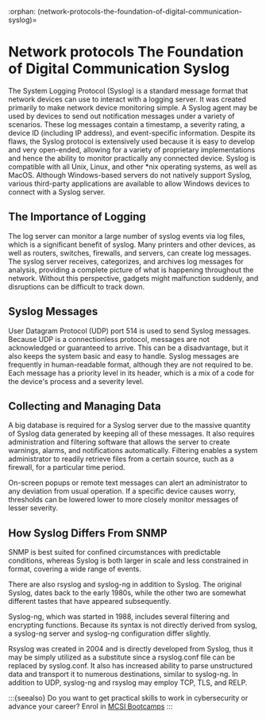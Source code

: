 :orphan:
(network-protocols-the-foundation-of-digital-communication-syslog)=
# Network protocols The Foundation of Digital Communication Syslog
 
The System Logging Protocol (Syslog) is a standard message format that network devices can use to interact with a logging server. It was created primarily to make network device monitoring simple. A Syslog agent may be used by devices to send out notification messages under a variety of scenarios. These log messages contain a timestamp, a severity rating, a device ID (including IP address), and event-specific information. Despite its flaws, the Syslog protocol is extensively used because it is easy to develop and very open-ended, allowing for a variety of proprietary implementations and hence the ability to monitor practically any connected device. Syslog is compatible with all Unix, Linux, and other *nix operating systems, as well as MacOS. Although Windows-based servers do not natively support Syslog, various third-party applications are available to allow Windows devices to connect with a Syslog server.

## The Importance of Logging

The log server can monitor a large number of syslog events via log files, which is a significant benefit of syslog. Many printers and other devices, as well as routers, switches, firewalls, and servers, can create log messages.
The syslog server receives, categorizes, and archives log messages for analysis, providing a complete picture of what is happening throughout the network. Without this perspective, gadgets might malfunction suddenly, and disruptions can be difficult to track down.

## Syslog Messages

User Datagram Protocol (UDP) port 514 is used to send Syslog messages. Because UDP is a connectionless protocol, messages are not acknowledged or guaranteed to arrive. This can be a disadvantage, but it also keeps the system basic and easy to handle.
Syslog messages are frequently in human-readable format, although they are not required to be. Each message has a priority level in its header, which is a mix of a code for the device's process and a severity level.

## Collecting and Managing Data

A big database is required for a Syslog server due to the massive quantity of Syslog data generated by keeping all of these messages. It also requires administration and filtering software that allows the server to create warnings, alarms, and notifications automatically. Filtering enables a system administrator to readily retrieve files from a certain source, such as a firewall, for a particular time period.

On-screen popups or remote text messages can alert an administrator to any deviation from usual operation. If a specific device causes worry, thresholds can be lowered lower to more closely monitor messages of lesser severity.

## How Syslog Differs From SNMP

SNMP is best suited for confined circumstances with predictable conditions, whereas Syslog is both larger in scale and less constrained in format, covering a wide range of events.

There are also rsyslog and syslog-ng in addition to Syslog. The original Syslog, dates back to the early 1980s, while the other two are somewhat different tastes that have appeared subsequently.

Syslog-ng, which was started in 1988, includes several filtering and encrypting functions. Because its syntax is not directly derived from syslog, a syslog-ng server and syslog-ng configuration differ slightly.

Rsyslog was created in 2004 and is directly developed from Syslog, thus it may be simply utilized as a substitute since a rsyslog.conf file can be replaced by syslog.conf. It also has increased ability to parse unstructured data and transport it to numerous destinations, similar to syslog-ng. In addition to UDP, syslog-ng and rsyslog may employ TCP, TLS, and RELP.

:::{seealso}
Do you want to get practical skills to work in cybersecurity or advance your career? Enrol in [MCSI Bootcamps](https://www.mosse-institute.com/bootcamps.html)
:::
